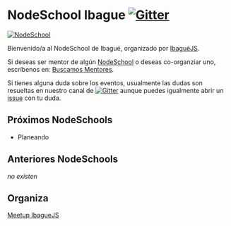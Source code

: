 # NodeSchool Ibague [![Gitter](https://badges.gitter.im/Join%20Chat.svg)](https://gitter.im/IbagueJS/talk?utm_source=badge&utm_medium=badge&utm_campaign=pr-badge)

[![NodeSchool](http://nodeschool.io/images/schoolhouse.svg)](http://nodeschool.io)

Bienvenido/a al NodeSchool de Ibagué, organizado por [IbaguéJS](http://www.meetup.com/IbagueJS/).


Si deseas ser mentor de algún [NodeSchool](http://nodeschool.io/about.html) o deseas co-organziar uno, escríbenos en: [Buscamos Mentores](https://github.com/nodeschool/bogota/issues/1).

Si tienes alguna duda sobre los eventos, usualmente las dudas son resueltas en nuestro canal de [![Gitter](https://badges.gitter.im/Join%20Chat.svg)](https://gitter.im/nodeschool/bogota?utm_source=badge&utm_medium=badge&utm_campaign=pr-badge) aunque puedes igualmente abrir un [issue](https://github.com/nodeschool/ibague/issues) con tu duda.

## Próximos NodeSchools
- Planeando

## Anteriores NodeSchools
_no existen_

## Organiza
[Meetup IbagueJS](http://www.meetup.com/IbagueJS/)

